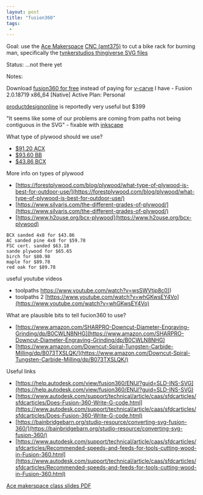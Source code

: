 ```yaml
---
layout: post
title: "fusion360"
tags:
 -
---
```



Goal: use the [Ace Makerspace](https://www.acemakerspace.org/ace_course/large-cnc-router-wood-training-and-certification/) [CNC (amt375)](https://wiki.acemakerspace.org/amt375/) to cut a bike rack for burning man, specifically the [tynkerstudios thingiverse SVG files](https://www.thingiverse.com/thing:2669613?ref=ghost.tynkerstudios.com)

Status: ...not there yet

Notes:

Download [fusion360 for free](https://www.autodesk.com/products/fusion-360/personal-form) instead of paying for [v-carve](https://www.vectric.com/products/vcarve-pro) I have - Fusion 2.0.18719 x86_64 [Native] Active Plan: Personal

[productdesignonline](https://productdesignonline.com/) is reportedly very useful but $399

"It seems like some of our problems are coming from paths not being contiguous in the SVG" - fixable with [inkscape](https://inkscape.org)

What type of plywood should we use? 
- [$91.20 ACX](https://www.ashbylumber.com/p/2332-x-4-x-8-acx-plywood-7-ply/34AC) 
- [$93.60 BB](https://www.ashbylumber.com/p/34-4-x-8-bboes-form-plywood-7-ply/34BB)
- [$43.86 BCX](https://www.homedepot.com/p/Handprint-23-32-in-x-4-ft-x-4-ft-BCX-Sanded-Plywood-Actual-0-703-in-x-47-75-in-x-47-75-in-211799/205723975) 

More info on types of plywood 
- [https://forestplywood.com/blog/plywood/what-type-of-plywood-is-best-for-outdoor-use/](https://forestplywood.com/blog/plywood/what-type-of-plywood-is-best-for-outdoor-use/) 
- [https://www.silvaris.com/the-different-grades-of-plywood/](https://www.silvaris.com/the-different-grades-of-plywood/)
- [https://www.h2ouse.org/bcx-plywood](https://www.h2ouse.org/bcx-plywood)
```
BCX sanded 4x8 for $43.86
AC sanded pine 4x8 for $59.78
FSC cert. sanded $63.18
sande plywood for $65.65
birch for $80.98
maple for $89.78
red oak for $89.78
```


useful youtube videos
- toolpaths [https://www.youtube.com/watch?v=wsSWVtjp8c0)](https://www.youtube.com/watch?v=wsSWVtjp8c0))
- toolpaths 2 [https://www.youtube.com/watch?v=whGKwsEY4Vo](https://www.youtube.com/watch?v=whGKwsEY4Vo)


What are plausible bits to tell fucion360 to use? 
- [https://www.amazon.com/SHARPRO-Downcut-Diameter-Engraving-Grinding/dp/B0CWLN8NHG](https://www.amazon.com/SHARPRO-Downcut-Diameter-Engraving-Grinding/dp/B0CWLN8NHG)
- [https://www.amazon.com/Downcut-Spiral-Tungsten-Carbide-Milling/dp/B073TXSLQK/](https://www.amazon.com/Downcut-Spiral-Tungsten-Carbide-Milling/dp/B073TXSLQK/)


Useful links
- [https://help.autodesk.com/view/fusion360/ENU/?guid=SLD-INS-SVG](https://help.autodesk.com/view/fusion360/ENU/?guid=SLD-INS-SVG)
- [https://www.autodesk.com/support/technical/article/caas/sfdcarticles/sfdcarticles/Does-Fusion-360-Write-G-code.html](https://www.autodesk.com/support/technical/article/caas/sfdcarticles/sfdcarticles/Does-Fusion-360-Write-G-code.html)
- [https://bainbridgebarn.org/studio-resource/converting-svg-fusion-360/](https://bainbridgebarn.org/studio-resource/converting-svg-fusion-360/)
- [https://www.autodesk.com/support/technical/article/caas/sfdcarticles/sfdcarticles/Recommended-speeds-and-feeds-for-tools-cutting-wood-in-Fusion-360.html](https://www.autodesk.com/support/technical/article/caas/sfdcarticles/sfdcarticles/Recommended-speeds-and-feeds-for-tools-cutting-wood-in-Fusion-360.html)


[Ace makerspace class slides PDF](https://compwron.github.io/files/ace-makerspace-CNC-router.pdf)